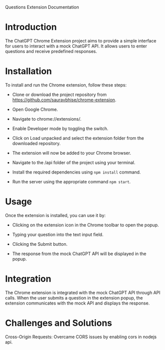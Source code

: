 Questions Extension Documentation

# Introduction
   The ChatGPT Chrome Extension project aims to provide a simple interface for users to interact with a mock ChatGPT API. It allows users to enter questions and receive predefined responses.

# Installation
   To install and run the Chrome extension, follow these steps:

- Clone or download the project repository from https://github.com/sauravbhise/chrome-extension.

- Open Google Chrome.

- Navigate to chrome://extensions/.

- Enable Developer mode by toggling the switch.

- Click on Load unpacked and select the extension folder from the downloaded repository.

- The extension will now be added to your Chrome browser.

- Navigate to the /api folder of the project using your terminal.

- Install the required dependencies using `npm install` command.

- Run the server using the appropriate command `npm start`.

# Usage
   Once the extension is installed, you can use it by:

- Clicking on the extension icon in the Chrome toolbar to open the popup.

- Typing your question into the text input field.

- Clicking the Submit button.

- The response from the mock ChatGPT API will be displayed in the popup.

# Integration
   The Chrome extension is integrated with the mock ChatGPT API through API calls. When the user submits a question in the extension popup, the extension communicates with the mock API and displays the response.
# Challenges and Solutions
   Cross-Origin Requests: Overcame CORS issues by enabling cors in nodejs api.
